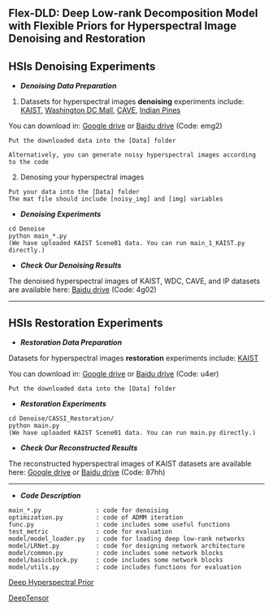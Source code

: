 ## Flex-DLD: Deep Low-rank Decomposition Model with Flexible Priors for Hyperspectral Image Denoising and Restoration

## HSIs Denoising Experiments
- ***Denoising Data Preparation***

1) Datasets for hyperspectral images **denoising** experiments include: [KAIST](https://drive.google.com/drive/folders/1EmTZoOkfKnPQHfMCxcYyGH9uJJxzAz_5?usp=sharing), [Washington DC Mall](https://drive.google.com/drive/folders/12QBJk2EvaqjEdd5hNGPICzunT3NZk2XZ?usp=sharing), [CAVE](https://drive.google.com/drive/folders/1MwhGEpO6BzZYZkKtIME-mkFwgdIBBNbL?usp=sharing), [Indian Pines](https://drive.google.com/drive/folders/1vAkEki8JQMP3cavSVIf27b5XVOVudFjm?usp=drive_link)


You can download in: [Google drive](https://drive.google.com/drive/folders/1y9wa5fv87D73zW-F2N-5_wK3qPVLq12E?usp=sharing) or [Baidu drive](https://pan.baidu.com/s/1NC-NcqVTR1yIFZyaE0aNOg) (Code: emg2)

```
Put the downloaded data into the [Data] folder

Alternatively, you can generate noisy hyperspectral images according to the code
```

2) Denosing your hyperspectral images

```
Put your data into the [Data] folder
The mat file should include [noisy_img] and [img] variables
```

- ***Denoising Experiments***

```
cd Denoise
python main_*.py
(We have uploaded KAIST Scene01 data. You can run main_1_KAIST.py directly.)
```

- ***Check Our Denoising Results***
  
The denoised hyperspectral images of KAIST, WDC, CAVE, and IP datasets are available here: [Baidu drive](https://pan.baidu.com/s/1vGzzZmltadKDqTf2CPkWxw) (Code: 4g02)







---
## HSIs Restoration Experiments
- ***Restoration Data Preparation***
  
Datasets for hyperspectral images **restoration** experiments include: [KAIST](https://drive.google.com/drive/folders/1f_vAYwCmXp1kNcg54yLO145I_tzdpwIs?usp=drive_link)


You can download in: [Google drive](https://drive.google.com/drive/folders/1f_vAYwCmXp1kNcg54yLO145I_tzdpwIs?usp=drive_link) or [Baidu drive](https://pan.baidu.com/s/1mdLWXgvzkmQscfZu4t4M7A) (Code: u4er)

```
Put the downloaded data into the [Data] folder
```

- ***Restoration Experiments***

```
cd Denoise/CASSI_Restoration/
python main.py
(We have uploaded KAIST Scene01 data. You can run main.py directly.)
```

- ***Check Our Reconstructed Results***
  
The reconstructed hyperspectral images of KAIST datasets are available here: [Google drive](https://drive.google.com/drive/folders/1FM5JxG6OmKfCk8rVtFfwtOMthxTfvpNx?usp=sharing) or [Baidu drive](https://pan.baidu.com/s/1LJ0W7QiTajowGZp_XCVVRw ) (Code: 87hh)







---
- ***Code Description***
```
main_*.py               : code for denoising
optimization.py         : code of ADMM iteration
func.py                 : code includes some useful functions
test_metric             : code for evaluation
model/model_loader.py   : code for loading deep low-rank networks
model/LRNet.py          : code for designing network architecture
model/common.py         : code includes some network blocks
model/basicblock.py     : code includes some network blocks
model/utils.py          : code includes functions for evaluation
```


[Deep Hyperspectral Prior](https://github.com/acecreamu/deep-hs-prior)

[DeepTensor](https://github.com/vishwa91/DeepTensor)


